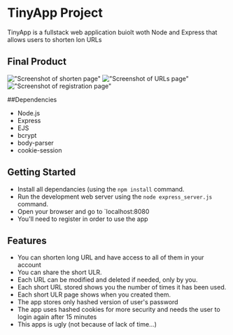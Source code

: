 # TinyApp Project

TinyApp is a fullstack web application buiolt woth Node and Express that allows users to shorten lon URLs

## Final Product

!["Screenshot of shorten page"](https://github.com/SylvainJunca/express-web-server/blob/master/docs/TinyURL-shorten-page.png?raw=true)
!["Screenshot of URLs page"](https://github.com/SylvainJunca/express-web-server/blob/master/docs/TinyURL-urls-page.png?raw=true)
!["Screenshot of registration page"](https://github.com/SylvainJunca/express-web-server/blob/master/docs/TinyURL-registration-page.png?raw=true)

##Dependencies

- Node.js
- Express
- EJS
- bcrypt
- body-parser
- cookie-session

## Getting Started 

- Install all dependancies (using the `npm install` command.
- Run the development web server using the `node express_server.js` command.
- Open your browser and go to `localhost:8080
- You'll need to register in order to use the app

## Features 

- You can shorten long URL and have access to all of them in your account
- You can share the short ULR.
- Each URL can be modified and deleted if needed, only by you.
- Each short URL stored shows you the number of times it has been used.
- Each short ULR page shows when you created them.
- The app stores only hashed version of user's password
- The app uses hashed cookies for more security and needs the user to login  again after 15 minutes
- This apps is ugly (not because of lack of time...) 
